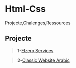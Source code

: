# Html-Css
 Projecte,Chalenges,Ressources
 
## **Projecte**
>**1-**[Elzero Services](https://elszero-services.netlify.app/)

>**2-**[Classic Website Arabic](https://classic-website-arabic.netlify.app/)
